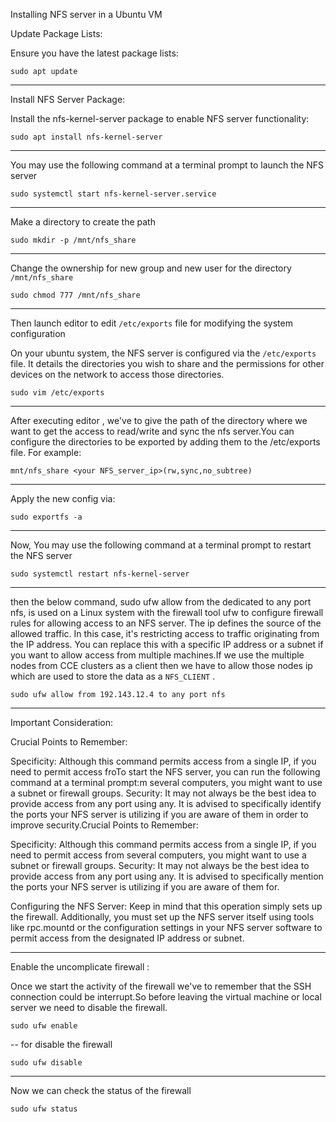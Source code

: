 Installing NFS server in a Ubuntu VM 

Update Package Lists:

Ensure you have the latest package lists: 

`sudo apt update` 

--------------------

Install NFS Server Package:

Install the nfs-kernel-server package to enable NFS server functionality:

`sudo apt install nfs-kernel-server`

--------------------

You may use the following command at a terminal prompt to launch the NFS server

`sudo systemctl start nfs-kernel-server.service`

--------------------
Make a directory to create the path

`sudo mkdir -p /mnt/nfs_share`

--------------------
Change the ownership for new group and new user for the directory `/mnt/nfs_share`

`sudo chmod 777 /mnt/nfs_share`

--------------------

Then launch editor to  edit `/etc/exports` file for modifying the system configuration 

On your ubuntu system, the NFS server is configured via the `/etc/exports` file. It details the directories you wish to share and the permissions for other devices on the network to access those directories.

`sudo vim /etc/exports`

--------------------
After executing editor , we've to give the path of the directory where we want to get the access to read/write and sync the nfs server.You can configure the directories to be exported by adding them to the /etc/exports file. For example:

`mnt/nfs_share <your NFS_server_ip>(rw,sync,no_subtree)`

--------------------


 Apply the new config via:

`sudo exportfs -a`

--------------------

Now, You may use the following command at a terminal prompt to restart the NFS server

`sudo systemctl restart nfs-kernel-server`

--------------------

then the below command, sudo ufw allow from the dedicated to any port nfs, is used on a Linux system with the firewall tool ufw to configure firewall rules for allowing access to an NFS server. The ip defines the source of the allowed traffic. In this case, it's restricting access to traffic originating from the IP address. You can replace this with a specific IP address or a subnet if you want to allow access from multiple machines.If we use the multiple nodes from CCE clusters as a client then we have to allow those nodes ip which are used to store the data as a `NFS_CLIENT` .

`sudo ufw allow from 192.143.12.4 to any port nfs`

--------------------
Important Consideration:

Crucial Points to Remember:

Specificity: Although this command permits access from a single IP, if you need to permit access froTo start the NFS server, you can run the following command at a terminal prompt:m several computers, you might want to use a subnet or firewall groups.
Security: It may not always be the best idea to provide access from any port using any. It is advised to specifically identify the ports your NFS server is utilizing if you are aware of them in order to improve security.Crucial Points to Remember:

Specificity: Although this command permits access from a single IP, if you need to permit access from several computers, you might want to use a subnet or firewall groups.
Security: It may not always be the best idea to provide access from any port using any. It is advised to specifically mention the ports your NFS server is utilizing if you are aware of them for.

Configuring the NFS Server: Keep in mind that this operation simply sets up the firewall. Additionally, you must set up the NFS server itself using tools like rpc.mountd or the configuration settings in your NFS server software to permit access from the designated IP address or subnet.

--------------------
Enable the uncomplicate firewall :

Once we start the activity of the firewall we've to remember that the SSH connection could be interrupt.So before leaving the virtual machine or local server we need to disable the firewall.

`sudo ufw enable `

--
for disable the firewall 

`sudo ufw disable `

--------------------
Now we can check the status of the firewall

`sudo ufw status `






















